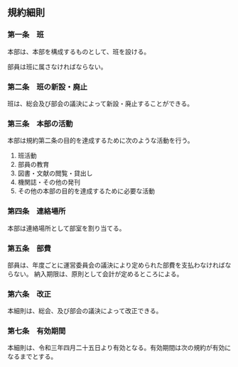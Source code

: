 ## 規約細則

### 第一条　班

本部は、本部を構成するものとして、班を設ける。

部員は班に属さなければならない。

### 第二条　班の新設・廃止

班は、総会及び部会の議決によって新設・廃止することができる。

### 第三条　本部の活動

本部は規約第二条の目的を達成するために次のような活動を行う。

1. 班活動
2. 部員の教育
3. 図書・文献の閲覧・貸出し
4. 機関誌・その他の発刊
5. その他の本部の目的を達成するために必要な活動

### 第四条　連絡場所

本部は連絡場所として部室を割り当てる。

### 第五条　部費

部員は、年度ごとに運営委員会の議決により定められた部費を支払わなければならない。
納入期限は、原則として会計が定めるところによる。

### 第六条　改正

本細則は、総会、及び部会の議決によって改正できる。

### 第七条　有効期間

本細則は、令和三年四月二十五日より有効となる。有効期間は次の規約が有効になるまでとする。
